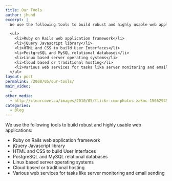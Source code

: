 ```yaml
---
title: Our Tools
author: jhund
excerpt: |
  We use the following tools to build robust and highly usable web applications:

  <ul>
  	<li>Ruby on Rails web application framework</li>
  	<li>jQuery Javascript library</li>
  	<li>HTML and CSS to build User Interfaces</li>
  	<li>PostgreSQL and MySQL relational databases</li>
  	<li>Linux based server operating systems</li>
  	<li>Cloud based or traditional hosting</li>
  	<li>Various web services for tasks like server monitoring and email sending</li>
  </ul>
layout: post
permalink: /2008/05/our-tools/
main_video:
  -
other_media:
  - http://clearcove.ca/images/2010/05/flickr-com-photos-zakmc-15662945271.jpg
categories:
  - Blog
---
```

We use the following tools to build robust and highly usable web applications:

  * Ruby on Rails web application framework
  * jQuery Javascript library
  * HTML and CSS to build User Interfaces
  * PostgreSQL and MySQL relational databases
  * Linux based server operating systems
  * Cloud based or traditional hosting
  * Various web services for tasks like server monitoring and email sending

